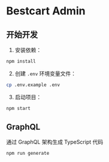 # Bestcart Admin

## 开始开发

1. 安装依赖：

```bash
npm install
```

2. 创建 `.env` 环境变量文件：

```bash
cp .env.example .env
```

3. 启动项目：

```bash
npm start
```

## GraphQL

通过 GraphQL 架构生成 TypeScript 代码

```bash
npm run generate
```
